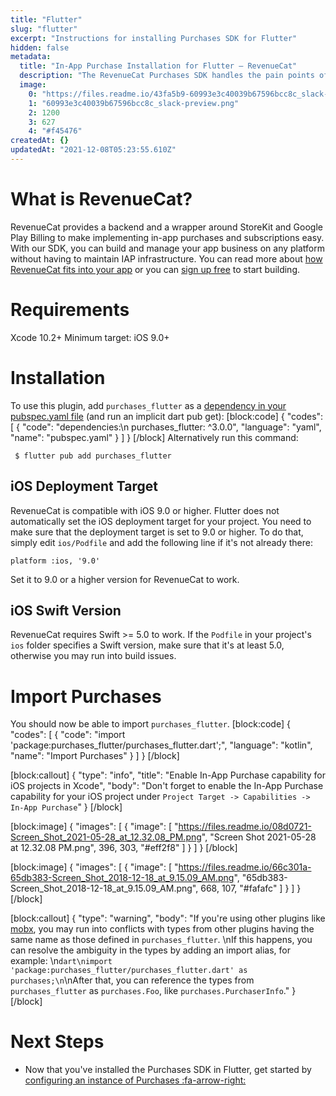 ```yaml
---
title: "Flutter"
slug: "flutter"
excerpt: "Instructions for installing Purchases SDK for Flutter"
hidden: false
metadata: 
  title: "In-App Purchase Installation for Flutter – RevenueCat"
  description: "The RevenueCat Purchases SDK handles the pain points of in-app purchases and subscriptions for Flutter, so you can get back to building your app."
  image: 
    0: "https://files.readme.io/43fa5b9-60993e3c40039b67596bcc8c_slack-preview.png"
    1: "60993e3c40039b67596bcc8c_slack-preview.png"
    2: 1200
    3: 627
    4: "#f45476"
createdAt: {}
updatedAt: "2021-12-08T05:23:55.610Z"
---
```

# What is RevenueCat?

RevenueCat provides a backend and a wrapper around StoreKit and Google Play Billing to make implementing in-app purchases and subscriptions easy. With our SDK, you can build and manage your app business on any platform without having to maintain IAP infrastructure. You can read more about [how RevenueCat fits into your app](https://www.revenuecat.com/blog/where-does-revenuecat-fit-in-your-app) or you can [sign up free](https://app.revenuecat.com/signup) to start building.

# Requirements

Xcode 10.2+
Minimum target: iOS 9.0+

# Installation

To use this plugin, add `purchases_flutter` as a [dependency in your pubspec.yaml file](https://flutter.io/platform-plugins/)  (and run an implicit dart pub get):
[block:code]
{
  "codes": [
    {
      "code": "dependencies:\n  purchases_flutter: ^3.0.0",
      "language": "yaml",
      "name": "pubspec.yaml"
    }
  ]
}
[/block]
Alternatively run this command:

```
 $ flutter pub add purchases_flutter
```

## iOS Deployment Target 
RevenueCat is compatible with iOS 9.0 or higher. Flutter does not automatically set the iOS deployment target for your project. You need to make sure that the deployment target is set to 9.0 or higher. To do that, simply edit `ios/Podfile` and add the following line if it's not already there:

```
platform :ios, '9.0'
```
Set it to 9.0 or a higher version for RevenueCat to work.

## iOS Swift Version
RevenueCat requires Swift >= 5.0 to work. If the `Podfile` in your project's `ios` folder specifies a Swift version, make sure that it's at least 5.0, otherwise you may run into build issues.  

# Import Purchases

You should now be able to import `purchases_flutter`.
[block:code]
{
  "codes": [
    {
      "code": "import 'package:purchases_flutter/purchases_flutter.dart';",
      "language": "kotlin",
      "name": "Import Purchases"
    }
  ]
}
[/block]

[block:callout]
{
  "type": "info",
  "title": "Enable In-App Purchase capability for iOS projects in Xcode",
  "body": "Don't forget to enable the In-App Purchase capability for your iOS project under `Project Target -> Capabilities -> In-App Purchase`"
}
[/block]

[block:image]
{
  "images": [
    {
      "image": [
        "https://files.readme.io/08d0721-Screen_Shot_2021-05-28_at_12.32.08_PM.png",
        "Screen Shot 2021-05-28 at 12.32.08 PM.png",
        396,
        303,
        "#eff2f8"
      ]
    }
  ]
}
[/block]

[block:image]
{
  "images": [
    {
      "image": [
        "https://files.readme.io/66c301a-65db383-Screen_Shot_2018-12-18_at_9.15.09_AM.png",
        "65db383-Screen_Shot_2018-12-18_at_9.15.09_AM.png",
        668,
        107,
        "#fafafc"
      ]
    }
  ]
}
[/block]

[block:callout]
{
  "type": "warning",
  "body": "If you're using other plugins like [mobx](https://pub.dev/packages/flutter_mobx), you may run into conflicts with types from other plugins having the same name as those defined in `purchases_flutter`. \nIf this happens, you can resolve the ambiguity in the types by adding an import alias, for example: \n```dart\nimport 'package:purchases_flutter/purchases_flutter.dart' as purchases;\n```\nAfter that, you can reference the types from `purchases_flutter` as `purchases.Foo`, like `purchases.PurchaserInfo`."
}
[/block]
# Next Steps

* Now that you've installed the Purchases SDK in Flutter, get started by [configuring an instance of Purchases :fa-arrow-right:](doc:getting-started-1#section-configure-purchases)